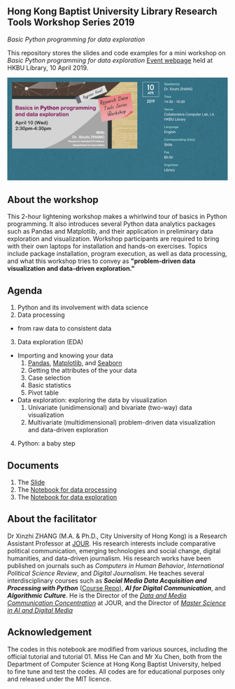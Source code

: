 ## Hong Kong Baptist University Library Research Tools Workshop Series 2019
*Basic Python programming for data exploration*

This repository stores the slides and code examples for a mini workshop on *Basic Python programming for data exploration* [Event webpage](https://sa.hkbu.edu.hk/ccl/event/CCL18190605) held at HKBU Library, 10 April 2019.

![event poster](libcover.png)

## About the workshop
This 2-hour lightening workshop makes a whirlwind tour of basics in Python programming. It also introduces several Python data analytics packages such as Pandas and Matplotlib, and their application in preliminary data exploration and visualization. Workshop participants are required to bring with their own laptops for installation and hands-on exercises. Topics include package installation, program execution, as well as data processing, and what this workshop tries to convey as **"problem-driven data visualization and data-driven exploration."**

## Agenda ##
1. Python and its involvement with data science
2. Data processing
 - from raw data to consistent data
3. Data exploration (EDA)
 - Importing and knowing your data
      1. [Pandas](https://pandas.pydata.org/), [Matplotlib](https://matplotlib.org/), and [Seaborn](https://seaborn.pydata.org/)
      2. Getting the attributes of the your data
      3. Case selection
      4. Basic statistics
      5. Pivot table
 - Data exploration: exploring the data by visualization
      1. Univariate (unidimensional) and bivariate (two-way) data visualization
      2. Multivariate (multidimensional) problem-driven data visualization and data-driven exploration
4. Python: a baby step

## Documents
1. The [Slide](20190410_Library2019_slide.pptx)
2. The [Notebook for data processing]()
3. The [Notebook for data exploration]()

## About the facilitator
Dr Xinzhi ZHANG (M.A. & Ph.D., City University of Hong Kong) is a Research Assistant Professor at [JOUR](http://www.jour.hkbu.edu.hk/faculty-member/dr-xinzhi-zhang/). His research interests include comparative political communication, emerging technologies and social change, digital humanities, and data-driven journalism. His research works have been published on journals such as *Computers in Human Behavior*, *International Political Science Review*, and *Digital Journalism*. He teaches several interdisciplinary courses such as ***Social Media Data Acquisition and Processing with Python*** ([Course Repo](https://github.com/xzzhang2/201819A_cityu_com5507)), ***AI for Digital Communication***, and ***Algorithmic Culture***. He is the Director of the *[Data and Media Communication Concentration](http://bu-dmc.hkbu.edu.hk/)* at JOUR, and the Director of *[Master Science in AI and Digital Media](http://comd.hkbu.edu.hk/masters/en/aidm)*

## Acknowledgement  
The codes in this notebook are modified from various sources, including the official tutorial and tutorial 01. Miss He Can and Mr Xu Chen, both from the Department of Computer Science at Hong Kong Baptist University, helped to fine tune and test the codes. All codes are for educational purposes only and released under the MIT licence.
